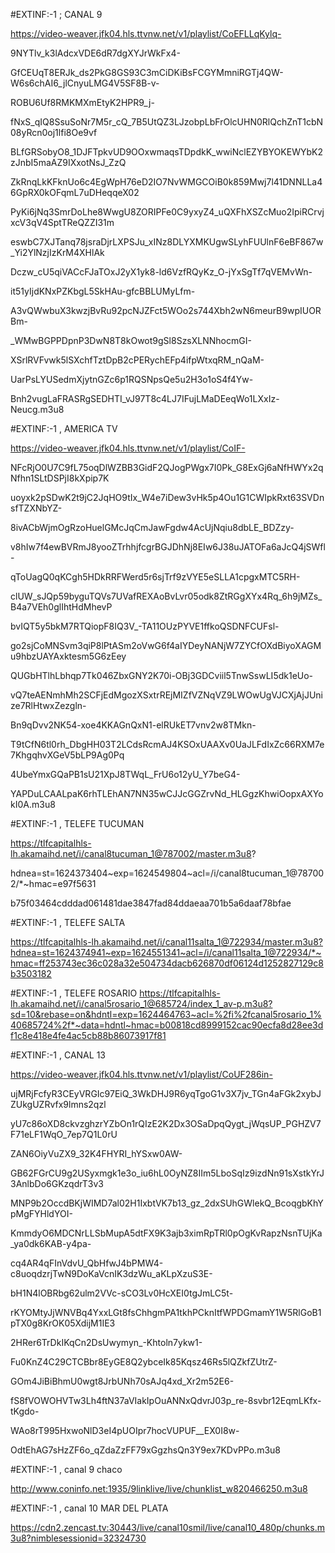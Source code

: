 #EXTINF:-1 ; CANAL 9

https://video-weaver.jfk04.hls.ttvnw.net/v1/playlist/CoEFLLqKylq-

9NYTlv_k3lAdcxVDE6dR7dgXYJrWkFx4-

GfCEUqT8ERJk_ds2PkG8GS93C3mCiDKiBsFCGYMmniRGTj4QW-W6s6chAI6_jlCnyuLMG4V5SF8B-v-

ROBU6Uf8RMKMXmEtyK2HPR9_j-

fNxS_qIQ8SsuSoNr7M5r_cQ_7B5UtQZ3LJzobpLbFrOlcUHN0RlQchZnT1cbN08yRcn0oj1lfi8Oe9vf

BLfGRSobyO8_1DJFTpkvUD9OOxwmaqsTDpdkK_wwiNclEZYBYOKEWYbK2zJnbI5maAZ9IXxotNsJ_ZzQ

ZkRnqLkKFknUo6c4EgWpH76eD2IO7NvWMGCOiB0k859Mwj7l41DNNLLa46GpRX0kOFqmL7uDHeqqeX02

PyKi6jNq3SmrDoLhe8WwgU8ZORIPFe0C9yxyZ4_uQXFhXSZcMuo2IpiRCrvjxcV3qV4SptTReQZZI31m

eswbC7XJTanq78jsraDjrLXPSJu_xINz8DLYXMKUgwSLyhFUUlnF6eBF867w_Yi2YlNzjIzKrM4XHlAk

Dczw_cU5qiVACcFJaTOxJ2yX1yk8-ld6VzfRQyKz_O-jYxSgTf7qVEMvWn-

it51yIjdKNxPZKbgL5SkHAu-gfcBBLUMyLfm-

A3vQWwbuX3kwzjBvRu92pcNJZFct5WOo2s744Xbh2wN6meurB9wpIUORBm-

_WMwBGPPDpnP3DwN8T8kOwot9gSl8SzsXLNNhocmGI-

XSrlRVFvwk5lSXchfTztDpB2cPERychEFp4ifpWtxqRM_nQaM-

UarPsLYUSedmXjytnGZc6p1RQSNpsQe5u2H3o1oS4f4Yw-

Bnh2vugLaFRASRgSEDHTI_vJ97T8c4LJ7IFujLMaDEeqWo1LXxIz-Neucg.m3u8


#EXTINF:-1 , AMERICA TV 

https://video-weaver.jfk04.hls.ttvnw.net/v1/playlist/CoIF-

NFcRjO0U7C9fL75oqDlWZBB3GidF2QJogPWgx7I0Pk_G8ExGj6aNfHWYx2qNfhn1SLtDSPjI8kXpip7K

uoyxk2pSDwK2t9jC2JqHO9tIx_W4e7iDew3vHk5p4Ou1G1CWIpkRxt63SVDnsfTZXNbYZ-

8ivACbWjmOgRzoHuelGMcJqCmJawFgdw4AcUjNqiu8dbLE_BDZzy-

v8hIw7f4ewBVRmJ8yooZTrhhjfcgrBGJDhNj8EIw6J38uJATOFa6aJcQ4jSWfl-

qToUagQ0qKCgh5HDkRRFWerd5r6sjTrf9zVYE5eSLLA1cpgxMTC5RH-

clUW_sJQp59byguTQVs7UVafREXAoBvLvr05odk8ZtRGgXYx4Rq_6h9jMZs_B4a7VEh0glIhtHdMhevP

bvIQT5y5bkM7RTQiopF8IQ3V_-TA11OUzPYVE1ffkoQSDNFCUFsl-

go2sjCoMNSvm3qiP8lPtASm2oVwG6f4aIYDeyNANjW7ZYCfOXdBiyoXAGMu9hbzUAYAxktesm5G6zEey

QUGbHTlhLbhqp7Tk046ZbxGNY2K70i-OBj3GDCviil5TnwSswLI5dk1eUo-

vQ7teAENmhMh2SCFjEdMgozXSxtrREjMIZfVZNqVZ9LWOwUgVJCXjAjJUnize7RlHtwxZezgln-

Bn9qDvv2NK54-xoe4KKAGnQxN1-elRUkET7vnv2w8TMkn-

T9tCfN6tl0rh_DbgHH03T2LCdsRcmAJ4KSOxUAAXv0UaJLFdIxZc66RXM7e7KhgqhvXGeV5bLP9Ag0Pq

4UbeYmxGQaPB1sU21XpJ8TWqL_FrU6o12yU_Y7beG4-

YAPDuLCAALpaK6rhTLEhAN7NN35wCJJcGGZrvNd_HLGgzKhwiOopxAXYokI0A.m3u8 

#EXTINF:-1 , TELEFE TUCUMAN 

https://tlfcapitalhls-lh.akamaihd.net/i/canal8tucuman_1@787002/master.m3u8?

hdnea=st=1624373404~exp=1624549804~acl=/i/canal8tucuman_1@787002/*~hmac=e97f5631

b75f03464cdddad061481dae3847fad84ddaeaa701b5a6daaf78bfae


#EXTINF:-1 , TELEFE  SALTA 

https://tlfcapitalhls-lh.akamaihd.net/i/canal11salta_1@722934/master.m3u8?hdnea=st=1624374941~exp=1624551341~acl=/i/canal11salta_1@722934/*~hmac=ff253743ec36c028a32e504734dacb626870df06124d1252827129c8b3503182

#EXTINF:-1 , TELEFE ROSARIO 
https://tlfcapitalhls-lh.akamaihd.net/i/canal5rosario_1@685724/index_1_av-p.m3u8?sd=10&rebase=on&hdntl=exp=1624464763~acl=%2fi%2fcanal5rosario_1%40685724%2f*~data=hdntl~hmac=b00818cd8999152cac90ecfa8d28ee3df1c8e418e4fe4ac5cb88b86073917f81

#EXTINF:-1 , CANAL 13

https://video-weaver.jfk04.hls.ttvnw.net/v1/playlist/CoUF286in-

ujMRjFcfyR3CEyVRGIc97EiQ_3WkDHJ9R6yqTgoG1v3X7jv_TGn4aFGk2xybJZUkgUZRvfx9lmns2qzl

yU7c86oXD8ckvzghzrYZbOn1rQIzE2K2Dx3OSaDpqQygt_jWqsUP_PGHZV7F71eLF1WqO_7ep7Q1L0rU

ZAN6OiyVuZX9_32K4FHYRI_hYSxw0AW-

GB62FGrCU9g2USyxmgk1e3o_iu6hL0OyNZ8IIm5LboSqIz9izdNn91sXstkYrJ3AnlbDo6GKzqdrT3v3

MNP9b2OccdBKjWIMD7al02H1IxbtVK7b13_gz_2dxSUhGWlekQ_BcoqgbKhYpMgFYHldYOI-

KmmdyO6MDCNrLLSbMupA5dtFX9K3ajb3ximRpTRl0pOgKvRapzNsnTUjKa_ya0dk6KAB-y4pa-

cq4AR4qFInVdvU_QbHfwJ4bPMW4-c8uoqdzrjTwN9DoKaVcnIK3dzWu_aKLpXzuS3E-

bH1N4lOBRbg62ulm2VVc-sCO3Lv0HcXEI0tgJmLC5t-

rKYOMtyJjWNVBq4YxxLGt8fsChhgmPA1tkhPCknItfWPDGmamY1W5RlGoB1pTX0g8KrOK05XdijM1IE3

2HRer6TrDkIKqCn2DsUwymyn_-Khtoln7ykw1-

Fu0KnZ4C29CTCBbr8EyGE8Q2ybceIk85Kqsz46Rs5lQZkfZUtrZ-

GOm4JiBiBhmU0wgt8JrbUNh70sAJq4xd_Xr2m52E6-

fS8fVOWOHVTw3Lh4ftN37aVIakIpOuANNxQdvrJ03p_re-8svbr12EqmLKfx-tKgdo-

WAo8rT995HxwoNlD3eI4pUOIpr7hocVUPUF__EX0I8w-

OdtEhAG7sHzZF6o_qZdaZzFF79xGgzhsQn3Y9ex7KDvPPo.m3u8


#EXTINF:-1 , canal 9 chaco

http://www.coninfo.net:1935/9linklive/live/chunklist_w820466250.m3u8




#EXTINF:-1 , canal 10 MAR DEL PLATA 

https://cdn2.zencast.tv:30443/live/canal10smil/live/canal10_480p/chunks.m3u8?nimblesessionid=32324730

